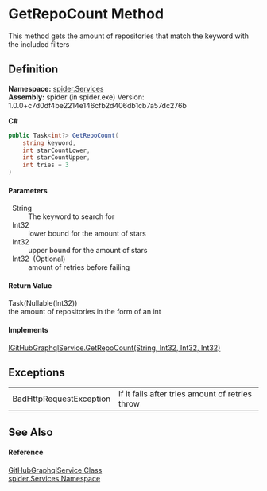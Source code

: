 # GetRepoCount Method


This method gets the amount of repositories that match the keyword with the included filters



## Definition
**Namespace:** <a href="c6df77e0-28de-d4ed-9b46-1241a40828db">spider.Services</a>  
**Assembly:** spider (in spider.exe) Version: 1.0.0+c7d0df4be2214e146cfb2d406db1cb7a57dc276b

**C#**
``` C#
public Task<int?> GetRepoCount(
	string keyword,
	int starCountLower,
	int starCountUpper,
	int tries = 3
)
```



#### Parameters
<dl><dt>  String</dt><dd>The keyword to search for</dd><dt>  Int32</dt><dd>lower bound for the amount of stars</dd><dt>  Int32</dt><dd>upper bound for the amount of stars</dd><dt>  Int32  (Optional)</dt><dd>amount of retries before failing</dd></dl>

#### Return Value
Task(Nullable(Int32))  
the amount of repositories in the form of an int

#### Implements
<a href="90d285c1-f6e7-3adf-f1cd-b28d4a2cc619">IGitHubGraphqlService.GetRepoCount(String, Int32, Int32, Int32)</a>  


## Exceptions
<table>
<tr>
<td>BadHttpRequestException</td>
<td>If it fails after tries amount of retries throw</td></tr>
</table>

## See Also


#### Reference
<a href="dfcd0dda-1a22-945e-c8e0-186fc06cea47">GitHubGraphqlService Class</a>  
<a href="c6df77e0-28de-d4ed-9b46-1241a40828db">spider.Services Namespace</a>  
